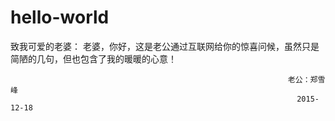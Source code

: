# hello-world



  致我可爱的老婆：
      老婆，你好，这是老公通过互联网给你的惊喜问候，虽然只是简陋的几句，但也包含了我的暖暖的心意！
      
                                                                  老公：郑雪峰
                                                                    2015-12-18                  
